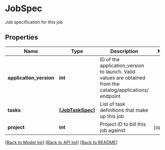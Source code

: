 # JobSpec

Job specification for this job
## Properties
Name | Type | Description | Notes
------------ | ------------- | ------------- | -------------
**application_version** | **int** | ID of the application_version to launch. Valid values are obtained from the catalog/applications/ endpoint | 
**tasks** | [**[JobTaskSpec]**](JobTaskSpec.md) | List of task definitions that make up this job | 
**project** | **int** | Project ID to bill this job against | [optional] 

[[Back to Model list]](../README.md#documentation-for-models) [[Back to API list]](../README.md#documentation-for-api-endpoints) [[Back to README]](../README.md)


